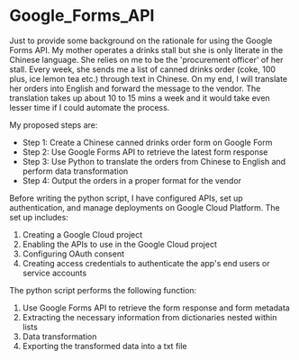 # Google_Forms_API
Just to provide some background on the rationale for using the Google Forms API. My mother operates a drinks stall but she is only literate in the Chinese language. She relies on me to be the 'procurement officer' of her stall. Every week, she sends me a list of canned drinks order (coke, 100 plus, ice lemon tea etc.) through text in Chinese. On my end, I will translate her orders into English and forward the message to the vendor. The translation takes up about 10 to 15 mins a week and it would take even lesser time if I could automate the process.

My proposed steps are:
- Step 1: Create a Chinese canned drinks order form on Google Form
- Step 2: Use Google Forms API to retrieve the latest form response
- Step 3: Use Python to translate the orders from Chinese to English and perform data transformation
- Step 4: Output the orders in a proper format for the vendor

Before writing the python script, I have configured APIs, set up authentication, and manage deployments on Google Cloud Platform. The set up includes:

1. Creating a Google Cloud project
2. Enabling the APIs to use in the Google Cloud project
3. Configuring OAuth consent
4. Creating access credentials to authenticate the app's end users or service accounts

The python script performs the following function:

1. Use Google Forms API to retrieve the form response and form metadata
2. Extracting the necessary information from dictionaries nested within lists
3. Data transformation
4. Exporting the transformed data into a txt file
